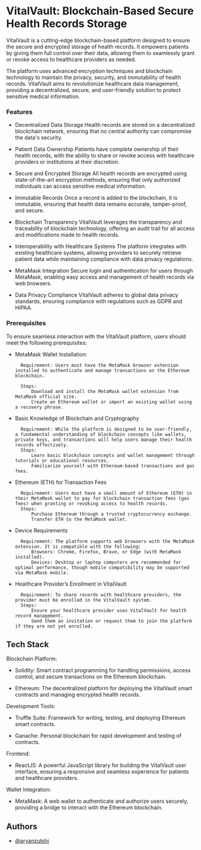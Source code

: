 # VitalVault: Blockchain-Based Secure Health Records Storage

VitalVault is a cutting-edge blockchain-based platform designed to ensure the secure and encrypted storage of health records. It empowers patients by giving them full control over their data, allowing them to seamlessly grant or revoke access to healthcare providers as needed. 

The platform uses advanced encryption techniques and blockchain technology to maintain the privacy, security, and immutability of health records. VitalVault aims to revolutionize healthcare data management, providing a decentralized, secure, and user-friendly solution to protect sensitive medical information.

### Features

- Decentralized Data Storage
Health records are stored on a decentralized blockchain network, ensuring that no central authority can compromise the data's security.

- Patient Data Ownership
Patients have complete ownership of their health records, with the ability to share or revoke access with healthcare providers or institutions at their discretion.

- Secure and Encrypted Storage
All health records are encrypted using state-of-the-art encryption methods, ensuring that only authorized individuals can access sensitive medical information.

- Immutable Records
Once a record is added to the blockchain, it is immutable, ensuring that health data remains accurate, tamper-proof, and secure.

- Blockchain Transparency
VitalVault leverages the transparency and traceability of blockchain technology, offering an audit trail for all access and modifications made to health records.

- Interoperability with Healthcare Systems
The platform integrates with existing healthcare systems, allowing providers to securely retrieve patient data while maintaining compliance with data privacy regulations.

- MetaMask Integration
Secure login and authentication for users through MetaMask, enabling easy access and management of health records via web browsers.

- Data Privacy Compliance
VitalVault adheres to global data privacy standards, ensuring compliance with regulations such as GDPR and HIPAA.

### Prerequisites

To ensure seamless interaction with the VitalVault platform, users should meet the following prerequisites:

- MetaMask Wallet Installation:

        Requirement: Users must have the MetaMask browser extension installed to authenticate and manage transactions on the Ethereum blockchain.

        Steps:
            Download and install the MetaMask wallet extension from MetaMask official site.
            Create an Ethereum wallet or import an existing wallet using a recovery phrase.

- Basic Knowledge of Blockchain and Cryptography

        Requirement: While the platform is designed to be user-friendly, a fundamental understanding of blockchain concepts like wallets, private keys, and transactions will help users manage their health records effectively.
        Steps:
            Learn basic blockchain concepts and wallet management through tutorials or educational resources.
            Familiarize yourself with Ethereum-based transactions and gas fees.

- Ethereum (ETH) for Transaction Fees

        Requirement: Users must have a small amount of Ethereum (ETH) in their MetaMask wallet to pay for blockchain transaction fees (gas fees) when granting or revoking access to health records.
        Steps:
            Purchase Ethereum through a trusted cryptocurrency exchange.
            Transfer ETH to the MetaMask wallet.

- Device Requirements

        Requirement: The platform supports web browsers with the MetaMask extension. It is compatible with the following:
            Browsers: Chrome, Firefox, Brave, or Edge (with MetaMask installed).
            Devices: Desktop or laptop computers are recommended for optimal performance, though mobile compatibility may be supported via MetaMask mobile.

- Healthcare Provider’s Enrollment in VitalVault

        Requirement: To share records with healthcare providers, the provider must be enrolled in the VitalVault system.
        Steps:
            Ensure your healthcare provider uses VitalVault for health record management.
            Send them an invitation or request them to join the platform if they are not yet enrolled.


## Tech Stack

Blockchain Platform:

- Solidity: Smart contract programming for handling permissions, access control, and secure transactions on the Ethereum blockchain.

- Ethereum: The decentralized platform for deploying the VitalVault smart contracts and managing encrypted health records.

Development Tools:

- Truffle Suite: Framework for writing, testing, and deploying Ethereum smart contracts.

- Ganache: Personal blockchain for rapid development and testing of contracts.

Frontend:

- ReactJS: A powerful JavaScript library for building the VitalVault user interface, ensuring a responsive and seamless experience for patients and healthcare providers.

Wallet Integration:

- MetaMask: A web wallet to authenticate and authorize users securely, providing a bridge to interact with the Ethereum blockchain.

## Authors

- [@aryanzutshi](https://github.com/Aryanzutshi)

